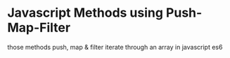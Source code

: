 # Javascript Methods using Push-Map-Filter
 
those methods push, map & filter iterate through an array in javascript es6
